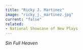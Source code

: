 ```yaml
---
title: "Ricky J. Martinez"
image: "ricky_j._martinez.jpg"
current: "false"
related:
- National Showcase of New Plays
---
```


*Sin Full Heaven*

